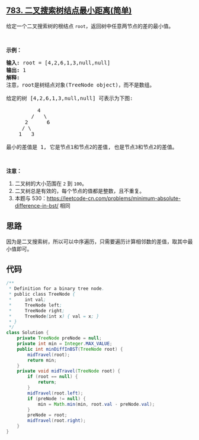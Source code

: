 ## [783. 二叉搜索树结点最小距离(简单)](https://leetcode-cn.com/problems/minimum-distance-between-bst-nodes/)
<div class="notranslate"><p>给定一个二叉搜索树的根结点&nbsp;<code>root</code>，返回树中任意两节点的差的最小值。</p>

<p>&nbsp;</p>

<p><strong>示例：</strong></p>

<pre><strong>输入:</strong> root = [4,2,6,1,3,null,null]
<strong>输出:</strong> 1
<strong>解释:</strong>
注意，root是树结点对象(TreeNode object)，而不是数组。

给定的树 [4,2,6,1,3,null,null] 可表示为下图:

          4
        /   \
      2      6
     / \    
    1   3  

最小的差值是 1, 它是节点1和节点2的差值, 也是节点3和节点2的差值。</pre>

<p>&nbsp;</p>

<p><strong>注意：</strong></p>

<ol>
	<li>二叉树的大小范围在 <code>2</code> 到&nbsp;<code>100</code>。</li>
	<li>二叉树总是有效的，每个节点的值都是整数，且不重复。</li>
	<li>本题与 530：<a href="https://leetcode-cn.com/problems/minimum-absolute-difference-in-bst/">https://leetcode-cn.com/problems/minimum-absolute-difference-in-bst/</a> 相同</li>
</ol>
</div>

## 思路
因为是二叉搜索树，所以可以中序遍历，只需要遍历计算相邻数的差值，取其中最小值即可。

## 代码
```java
/**
 * Definition for a binary tree node.
 * public class TreeNode {
 *     int val;
 *     TreeNode left;
 *     TreeNode right;
 *     TreeNode(int x) { val = x; }
 * }
 */
class Solution {
    private TreeNode preNode = null;
    private int min = Integer.MAX_VALUE;
    public int minDiffInBST(TreeNode root) {
        midTravel(root);
        return min;
    }
    private void midTravel(TreeNode root) {
        if (root == null) {
            return;
        }
        midTravel(root.left);
        if (preNode != null) {
            min = Math.min(min, root.val - preNode.val);
        }
        preNode = root;
        midTravel(root.right);
    }
}
```
